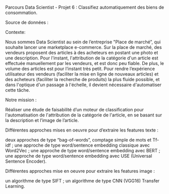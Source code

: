 Parcours Data Scientist - Projet 6 : Classifiez automatiquement des biens de consommation.

Source de données :

Contexte:

Nous sommes Data Scientist au sein de l’entreprise "Place de marché”, qui souhaite lancer une marketplace e-commerce. Sur la place de marché, des vendeurs proposent des articles à des acheteurs en postant une photo et une description. Pour l'instant, l'attribution de la catégorie d'un article est effectuée manuellement par les vendeurs, et est donc peu fiable. De plus, le volume des articles est pour l’instant très petit. Pour rendre l’expérience utilisateur des vendeurs (faciliter la mise en ligne de nouveaux articles) et des acheteurs (faciliter la recherche de produits) la plus fluide possible, et dans l'optique d'un passage à l'échelle, il devient nécessaire d'automatiser cette tâche.

Notre mission :

Réaliser une étude de faisabilité d’un moteur de classification pour l'automatisation de l'attribution de la catégorie de l'article, en se basant sur la description et l’image de l’article.

Différentes approches mises en oeuvre pour d’extraire les features texte :

deux approches de type “bag-of-words”, comptage simple de mots et Tf-idf ;
une approche de type word/sentence embedding classique avec Word2Vec ;
une approche de type word/sentence embedding avec BERT ;
une approche de type word/sentence embedding avec USE (Universal Sentence Encoder).

Différentes approches mise en oeuvre pour extraire les features image :

un algorithme de type SIFT ;
un algorithme de type CNN (VGG16) Transfer Learning.
